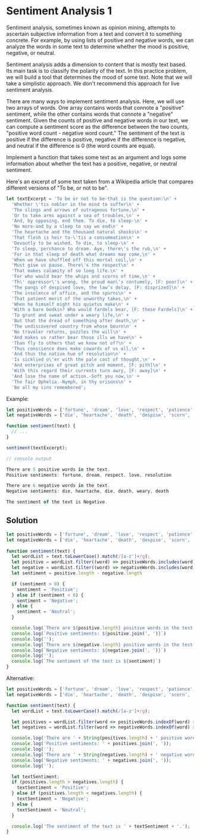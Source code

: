 # Sentiment Analysis 1
Sentiment analysis, sometimes known as opinion mining, attempts to ascertain subjective information from a text and convert it to something concrete. For example, by using lists of positive and negative words, we can analyze the words in some text to determine whether the mood is positive, negative, or neutral.

Sentiment analysis adds a dimension to content that is mostly text based. Its main task is to classify the polarity of the text. In this practice problem, we will build a tool that determines the mood of some text. Note that we will take a simplistic approach. We don't recommend this approach for live sentiment analysis.

There are many ways to implement sentiment analysis. Here, we will use two arrays of words. One array contains words that connote a "positive" sentiment, while the other contains words that connote a "negative" sentiment. Given the counts of positive and negative words in our text, we can compute a sentiment score as the difference between the two counts, "positive word count - negative word count." The sentiment of the text is positive if the difference is positive, negative if the difference is negative, and neutral if the difference is 0 (the word counts are equal).

Implement a function that takes some text as an argument and logs some information about whether the text has a positive, negative, or neutral sentiment.

Here's an excerpt of some text taken from a Wikipedia article that compares different versions of "To be, or not to be".
```js
let textExcerpt = 'To be or not to be-that is the question:\n' +
  'Whether \'tis nobler in the mind to suffer\n' +
  'The slings and arrows of outrageous fortune,\n' +
  'Or to take arms against a sea of troubles,\n' +
  'And, by opposing, end them. To die, to sleep-\n' +
  'No more-and by a sleep to say we end\n' +
  'The heartache and the thousand natural shocks\n' +
  'That flesh is heir to-\'tis a consummation\n' +
  'Devoutly to be wished. To die, to sleep-\n' +
  'To sleep, perchance to dream. Aye, there\'s the rub,\n' +
  'For in that sleep of death what dreams may come,\n' +
  'When we have shuffled off this mortal coil,\n' +
  'Must give us pause. There\'s the respect\n' +
  'That makes calamity of so long life.\n' +
  'For who would bear the whips and scorns of time,\n' +
  'Th\' oppressor\'s wrong, the proud man\'s contumely, [F: poor]\n' +
  'The pangs of despised love, the law’s delay, [F: disprized]\n' +
  'The insolence of office, and the spurns\n' +
  'That patient merit of the unworthy takes,\n' +
  'When he himself might his quietus make\n' +
  'With a bare bodkin? Who would fardels bear, [F: these Fardels]\n' +
  'To grunt and sweat under a weary life,\n' +
  'But that the dread of something after death,\n' +
  'The undiscovered country from whose bourn\n' +
  'No traveler returns, puzzles the will\n' +
  'And makes us rather bear those ills we have\n' +
  'Than fly to others that we know not of?\n' +
  'Thus conscience does make cowards of us all,\n' +
  'And thus the native hue of resolution\n' +
  'Is sicklied o\'er with the pale cast of thought,\n' +
  'And enterprises of great pitch and moment, [F: pith]\n' +
  'With this regard their currents turn awry, [F: away]\n' +
  'And lose the name of action.-Soft you now,\n' +
  'The fair Ophelia.-Nymph, in thy orisons\n' +
  'Be all my sins remembered';
```

Example:
```js
let positiveWords = ['fortune', 'dream', 'love', 'respect', 'patience', 'devout', 'noble', 'resolution'];
let negativeWords = ['die', 'heartache', 'death', 'despise', 'scorn', 'weary', 'trouble', 'oppress'];

function sentiment(text) {
  // ...
}

sentiment(textExcerpt);

// console output

There are 5 positive words in the text.
Positive sentiments: fortune, dream, respect, love, resolution

There are 6 negative words in the text.
Negative sentiments: die, heartache, die, death, weary, death

The sentiment of the text is Negative.
```

## Solution
```js
let positiveWords = ['fortune', 'dream', 'love', 'respect', 'patience', 'devout', 'noble', 'resolution'];
let negativeWords = ['die', 'heartache', 'death', 'despise', 'scorn', 'weary', 'trouble', 'oppress'];
  
function sentiment(text) {
  let wordList = text.toLowerCase().match(/[a-z']+/g);
  let positive = wordList.filter((word) => positiveWords.includes(word))
  let negative = wordList.filter((word) => negativeWords.includes(word))
  let sentiment = positive.length - negative.length

  if (sentiment > 0) {
    sentiment = 'Positive';
  } else if (sentiment < 0) {
    sentiment = 'Negative';
  } else {
    sentiment = 'Neutral';
  }

  console.log(`There are ${positive.length} positive words in the test.`)
  console.log(`Positive sentiments: ${positive.join(', ')}`)
  console.log('');
  console.log(`There are ${negative.length} positive words in the test.`)
  console.log(`Negative sentiments: ${negative.join(', ')}`)
  console.log('');
  console.log(`The sentiment of the text is ${sentiment}`)
}
```

Alternative:
```js
let positiveWords = ['fortune', 'dream', 'love', 'respect', 'patience', 'devout', 'noble', 'resolution'];
let negativeWords = ['die', 'heartache', 'death', 'despise', 'scorn', 'weary', 'trouble', 'oppress'];

function sentiment(text) {
  let wordList = text.toLowerCase().match(/[a-z']+/g);

  let positives = wordList.filter(word => positiveWords.indexOf(word) >= 0);
  let negatives = wordList.filter(word => negativeWords.indexOf(word) >= 0);

  console.log('There are ' + String(positives.length) + ' positive words in the text.');
  console.log('Positive sentiments: ' + positives.join(', '));
  console.log('');
  console.log('There are ' + String(negatives.length) + ' negative words in the text.');
  console.log('Negative sentiments: ' + negatives.join(', '));
  console.log('');

  let textSentiment;
  if (positives.length > negatives.length) {
    textSentiment = 'Positive';
  } else if (positives.length < negatives.length) {
    textSentiment = 'Negative';
  } else {
    textSentiment = 'Neutral';
  }

  console.log('The sentiment of the text is ' + textSentiment + '.');
}
```